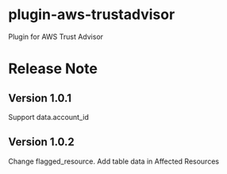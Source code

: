 # plugin-aws-trustadvisor

Plugin for AWS Trust Advisor


# Release Note

## Version 1.0.1

Support data.account_id

## Version 1.0.2

Change flagged_resource.
Add table data in Affected Resources
